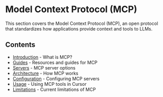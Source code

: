 # Model Context Protocol (MCP)

This section covers the Model Context Protocol (MCP), an open protocol that standardizes how applications provide context and tools to LLMs.

## Contents

- [Introduction](introduction.md) - What is MCP?
- [Guides](guides.md) - Resources and guides for MCP
- [Servers](servers.md) - MCP server options
- [Architecture](architecture.md) - How MCP works
- [Configuration](configuration.md) - Configuring MCP servers
- [Usage](usage.md) - Using MCP tools in Cursor
- [Limitations](limitations.md) - Current limitations of MCP 